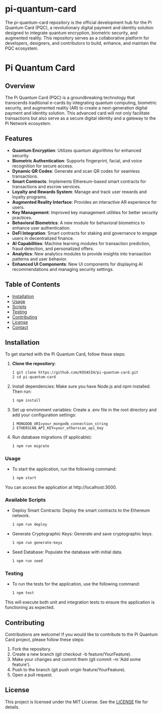 # pi-quantum-card
The pi-quantum-card repository is the official development hub for the Pi Quantum Card (PQC), a revolutionary digital payment and identity solution designed to integrate quantum encryption, biometric security, and augmented reality. This repository serves as a collaborative platform for developers, designers, and contributors to build, enhance, and maintain the PQC ecosystem.

# Pi Quantum Card

## Overview

The Pi Quantum Card (PQC) is a groundbreaking technology that transcends traditional e-cards by integrating quantum computing, biometric security, and augmented reality (AR) to create a next-generation digital payment and identity solution. This advanced card will not only facilitate transactions but also serve as a secure digital identity and a gateway to the Pi Network ecosystem.

## Features

- **Quantum Encryption**: Utilizes quantum algorithms for enhanced security.
- **Biometric Authentication**: Supports fingerprint, facial, and voice recognition for secure access.
- **Dynamic QR Codes**: Generate and scan QR codes for seamless transactions.
- **Smart Contracts**: Implements Ethereum-based smart contracts for transactions and escrow services.
- **Loyalty and Rewards System**: Manage and track user rewards and loyalty programs.
- **Augmented Reality Interface**: Provides an interactive AR experience for users.
- **Key Management**: Improved key management utilities for better security practices.
- **Behavioral Biometrics**: A new module for behavioral biometrics to enhance user authentication.
- **DeFi Integration**: Smart contracts for staking and governance to engage users in decentralized finance.
- **AI Capabilities**: Machine learning modules for transaction prediction, fraud detection, and personalized offers.
- **Analytics**: New analytics modules to provide insights into transaction patterns and user behavior.
- **Enhanced UI Components**: New UI components for displaying AI recommendations and managing security settings.

## Table of Contents

- [Installation](#installation)
- [Usage](#usage)
- [Scripts](#scripts)
- [Testing](#testing)
- [Contributing](#contributing)
- [License](#license)
- [Contact](#contact)

## Installation

To get started with the Pi Quantum Card, follow these steps:

1. **Clone the repository**:
   ```bash
   1 git clone https://github.com/KOSASIH/pi-quantum-card.git
   2 cd pi-quantum-card
   ```
2. Install dependencies: Make sure you have Node.js and npm installed. Then run:

   ```bash
   1 npm install
   ```
   
3. Set up environment variables: Create a .env file in the root directory and add your configuration settings:

   ```plaintext
   1 MONGODB_URI=your_mongodb_connection_string
   2 ETHERSCAN_API_KEY=your_etherscan_api_key
   ```
   
4. Run database migrations (if applicable):

   ```bash
   1 npm run migrate
   ```

### Usage
- To start the application, run the following command:

   ```bash
   1 npm start
   ```
You can access the application at http://localhost:3000.

### Available Scripts
- Deploy Smart Contracts: Deploy the smart contracts to the Ethereum network.

   ```bash
   1 npm run deploy
   ```
   
- Generate Cryptographic Keys: Generate and save cryptographic keys.

   ```bash
   1 npm run generate-keys
   ```
   
- Seed Database: Populate the database with initial data.

   ```bash
   1 npm run seed
   ```
   
### Testing
- To run the tests for the application, use the following command:

   ```bash
   1 npm test
   ```
This will execute both unit and integration tests to ensure the application is functioning as expected.

## Contributing
Contributions are welcome! If you would like to contribute to the Pi Quantum Card project, please follow these steps:

1. Fork the repository.
2. Create a new branch (git checkout -b feature/YourFeature).
3. Make your changes and commit them (git commit -m 'Add some feature').
4. Push to the branch (git push origin feature/YourFeature).
5. Open a pull request.

## License
This project is licensed under the MIT License. See the [LICENSE](LICENSE) file for details.
